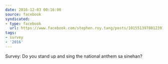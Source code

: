 ```yaml
---
date: 2016-12-03 00:16:00
source: facebook
syndicated:
- type: facebook
  url: https://www.facebook.com/stephen.roy.tang/posts/10155139780123912
tags:
- survey
- '2016'
---
```


Survey: Do you stand up and sing the national anthem sa sinehan?